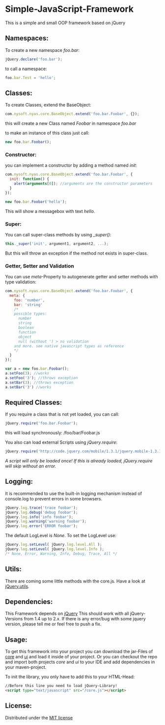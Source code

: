 Simple-JavaScript-Framework
===========================

This is a simple and small OOP framework based on jQuery


Namespaces:
-----------

To create a new namespace _foo.bar_:
```javascript
jQuery.declare('foo.bar');
```

to call a namespace:
```javascript
foo.bar.Test = 'hello';
```

Classes:
--------

To create Classes, extend the BaseObject:
```javascript
com.nysoft.nyas.core.BaseObject.extend('foo.bar.Foobar', {});
```
this will create a new Class named _Foobar_ in namespace _foo.bar_

to make an instance of this class just call:
```javascript
new foo.bar.Foobar();
```

### Constructor:

you can implement a constructor by adding a method named _init_:
```javascript
com.nysoft.nyas.core.BaseObject.extend('foo.bar.Foobar', {
  init: function() {
    alert(arguments[0]); //arguments are the constructor parameters
  }
});

new foo.bar.Foobar('hello');
```
This will show a messagebox with text _hello_.

### Super:

You can call super-class methods by using _\_super()_:
```javascript
this._super('init', argument1, argument2, ...);
```
But this will throw an exception if the method not exists in super-class.

### Getter, Setter and Validation

You can use _meta_-Property to autogenerate getter and setter methods with type validation:
```javascript
com.nysoft.nyas.core.BaseObject.extend('foo.bar.Foobar', {
  meta: {
    foo: 'number',
    bar: 'string'
    /*
    possible types:
      number
      string
      boolean
      function
      object
      null (without ') > no validation
    and more. see native javascript types as reference
    */
  }
});

var a = new foo.bar.Foobar();
a.setFoo(3); //works
a.setFoo('3'); //throws exception
a.setBar(3); //throws exception
a.setBar('3') //works
```

Required Classes:
-----------------

If you require a class that is not yet loaded, you can call:
```javascript
jQuery.require('foo.bar.Foobar');
```
this will load synchronously: /foo/bar/Foobar.js

You also can load external Scripts using _jQuery.require_:
```javascript
jQuery.require('http://code.jquery.com/mobile/1.3.1/jquery.mobile-1.3.1.min.js');
```

*A script will only be loaded once! If this is already loaded, _jQuery.require_ will skip without an error.*

Logging:
--------

It is recommended to use the built-in logging mechanism instead of console.log to prevent errors in some browsers.

```javascript
jQuery.log.trace('trace foobar');
jQuery.log.debug('debug foobar');
jQuery.log.info('info foobar');
jQuery.log.warning('warning foobar');
jQuery.log.error('ERROR foobar');
```

The default LogLevel is _None_. To set the LogLevel use:
```javascript
jQuery.log.setLevel( jQuery.log.level.All );
jQuery.log.setLevel( jQuery.log.level.Info );
/* None, Error, Warning, Info, Debug, Trace, All */
```

Utils:
------

There are coming some little methods with the core.js. Have a look at [jQuery.utils](https://github.com/mricharz/Simple-JavaScript-Framework/blob/master/core/src/main/js/core.js#L95 "jQuery.utils in core.js").

Dependencies:
-------------

This Framework depends on [jQuery](http://ajax.googleapis.com/ajax/libs/jquery/1.9.1/jquery.min.js "jQuery 1.9.1")
This should work with all jQuery-Versions from 1.4 up to 2.x.
If there is any error/bug with some jquery version, please tell me or feel free to push a fix.

Usage:
------

To get this framework into your project you can download the jar-Files of [core](https://github.com/mricharz/Simple-JavaScript-Framework/blob/master/core/target/core-0.0.1-SNAPSHOT.jar "Core-Library") and [ui](https://github.com/mricharz/Simple-JavaScript-Framework/blob/master/ui/target/ui-0.0.1-SNAPSHOT.jar "UI-Library") and load it inside of your project.
Or you can checkout the repo and import both projects _core_ and _ui_ to your IDE and add dependencies in your maven-project.

To init the library, you only have to add this to your HTML-Head:
```html
//Before this line you need to load jQuery-Library!
<script type="text/javascript" src="/core.js"></script>
```

License:
--------

Distributed under the [MIT license](http://opensource.org/licenses/MIT "MIT license")
